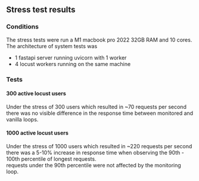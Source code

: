 ## Stress test results
### Conditions
The stress tests were run a M1 macbook pro 2022 32GB RAM and 10 cores.
The architecture of system tests was
* 1 fastapi server running uvicorn with 1 worker
* 4 locust workers running on the same machine

### Tests
#### 300 active locust users
Under the stress of 300 users which resulted in ~70 requests per second there was
no visible difference in the response time between monitored and vanilla loops.

#### 1000 active locust users
Under the stress of 1000 users which resulted in ~220 requests per second there was
a 5-10% increase in response time when observing the 90th - 100th percentile of longest requests.  
requests under the 90th percentile were not affected by the monitoring loop.
